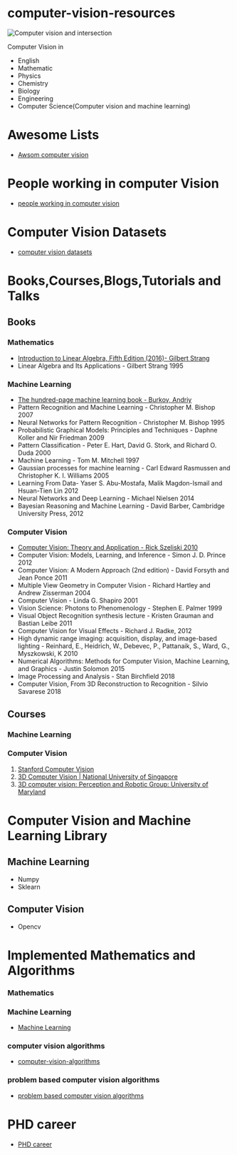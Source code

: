 # computer-vision-resources

![Computer vision and intersection](https://raw.githubusercontent.com/MadanBaduwal/computer-vision-resources/main/computer_vision_and_intersection.png)

Computer Vision in 
* English
* Mathematic 
* Physics
* Chemistry
* Biology
* Engineering
* Computer Science(Computer vision and machine learning)


# Awesome Lists
* [Awsom computer vision](https://github.com/jbhuang0604/awesome-computer-vision)

# People working in computer Vision 
* [people working in computer vision](https://github.com/MadanBaduwal/people-in-computer-vision)

# Computer Vision Datasets

* [computer vision datasets](https://www.computervisiondatasets.ml/)

# Books,Courses,Blogs,Tutorials and Talks
## Books

### Mathematics
* [Introduction to Linear Algebra, Fifth Edition (2016)- Gilbert Strang](https://math.mit.edu/~gs/linearalgebra/)
* Linear Algebra and Its Applications - Gilbert Strang 1995


### Machine Learning
* [The hundred-page machine learning book - Burkov, Andriy](https://b-ok.asia/book/3710356/c8880d)
* Pattern Recognition and Machine Learning - Christopher M. Bishop 2007
* Neural Networks for Pattern Recognition - Christopher M. Bishop 1995
* Probabilistic Graphical Models: Principles and Techniques - Daphne Koller and Nir Friedman 2009
* Pattern Classification - Peter E. Hart, David G. Stork, and Richard O. Duda 2000
* Machine Learning - Tom M. Mitchell 1997
* Gaussian processes for machine learning - Carl Edward Rasmussen and Christopher K. I. Williams 2005
* Learning From Data- Yaser S. Abu-Mostafa, Malik Magdon-Ismail and Hsuan-Tien Lin 2012
* Neural Networks and Deep Learning - Michael Nielsen 2014
* Bayesian Reasoning and Machine Learning - David Barber, Cambridge University Press, 2012

### Computer Vision

* [Computer Vision: Theory and Application - Rick Szeliski 2010](http://szeliski.org/Book/)
* Computer Vision: Models, Learning, and Inference - Simon J. D. Prince 2012
* Computer Vision: A Modern Approach (2nd edition) - David Forsyth and Jean Ponce 2011
* Multiple View Geometry in Computer Vision - Richard Hartley and Andrew Zisserman 2004
* Computer Vision - Linda G. Shapiro 2001
* Vision Science: Photons to Phenomenology - Stephen E. Palmer 1999
* Visual Object Recognition synthesis lecture - Kristen Grauman and Bastian Leibe 2011
* Computer Vision for Visual Effects - Richard J. Radke, 2012
* High dynamic range imaging: acquisition, display, and image-based lighting - Reinhard, E., Heidrich, W., Debevec, P., Pattanaik, S., Ward, G., Myszkowski, K 2010
* Numerical Algorithms: Methods for Computer Vision, Machine Learning, and Graphics - Justin Solomon 2015
* Image Processing and Analysis - Stan Birchfield 2018
* Computer Vision, From 3D Reconstruction to Recognition - Silvio Savarese 2018

## Courses
### Machine Learning

### Computer Vision
1. [Stanford Computer Vision](https://www.youtube.com/watch?v=vT1JzLTH4G4&list=PLf7L7Kg8_FNxHATtLwDceyh72QQL9pvpQ)
2. [3D Computer Vision | National University of Singapore](https://www.youtube.com/watch?v=LAHQ_qIzNGU&list=PLxg0CGqViygP47ERvqHw_v7FVnUovJeaz)
3. [3D computer vision: Perception and Robotic Group: University of Maryland](https://prg.cs.umd.edu/open-positions)

# Computer Vision and Machine Learning Library

## Machine Learning
* Numpy
* Sklearn

## Computer Vision
* Opencv

# Implemented Mathematics and Algorithms

### Mathematics

### Machine Learning
* [Machine Learning](https://github.com/MadanBaduwal/ML-algorithms)

### computer vision algorithms
* [computer-vision-algorithms](https://madanbaduwal.github.io/computer-vision-algorithms/categories/)

### problem based computer vision algorithms 
* [problem based computer vision algorithms](https://madanbaduwal.github.io/problem-based-computer-vision-algorithms/)

# PHD career
* [PHD career](https://github.com/MadanBaduwal/phd-career)

